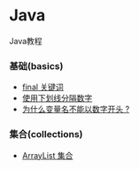 # Java
Java教程

### 基础(basics)
* [final 关键词](basics/final.md)
* [使用下划线分隔数字](basics/underscores-in-numeric-literals.md)
* [为什么变量名不能以数字开头 ?](basics/why-cant-variable-names-start-with-numbers.md)

### 集合(collections)
* [ArrayList 集合](collections/arraylist.md)